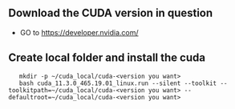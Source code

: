 ## Download the CUDA version in question
- GO to https://developer.nvidia.com/
## Create local folder and install the cuda
```
   mkdir -p ~/cuda_local/cuda-<version you want>
   bash cuda_11.3.0_465.19.01_linux.run --silent --toolkit --toolkitpath=~/cuda_local/cuda-<version you want> --defaultroot=~/cuda_local/cuda-<version you want>
```
